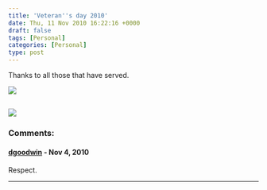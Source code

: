 ```yaml
---
title: 'Veteran''s day 2010'
date: Thu, 11 Nov 2010 16:22:16 +0000
draft: false
tags: [Personal]
categories: [Personal]
type: post
---
```


Thanks to all those that have served.

![](http://www.groceryshopforfree.com/wp-content/uploads/2009/11/Veterans-day.jpg)

![](http://mypetjawa.mu.nu/archives/salute1.jpg)
---
### Comments:
#### [dgoodwin]( "dgoodwin@rm-rf.ca") - <time datetime="2010-11-11 12:53:58">Nov 4, 2010</time>

Respect.
<hr />
